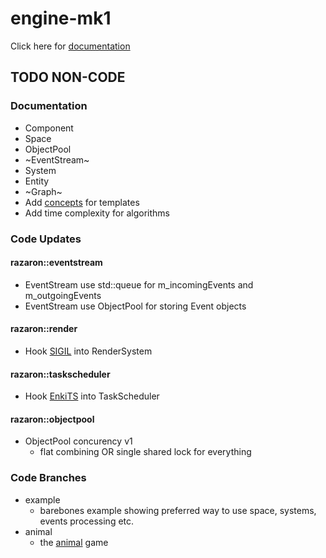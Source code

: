 # engine-mk1
Click here for [documentation](https://razaron.github.io/engine-mk1/ "Documentation")
## TODO NON-CODE
### Documentation
- Component
- Space
- ObjectPool
- ~EventStream~
- System
- Entity
- ~Graph~
- Add [concepts](http://en.cppreference.com/w/cpp/concept "cppreference") for templates
- Add time complexity for algorithms

### Code Updates
#### razaron::eventstream
- EventStream use std::queue for m_incomingEvents and m_outgoingEvents
- EventStream use ObjectPool for storing Event objects
#### razaron::render
- Hook [SIGIL](http://www.libsigil.com/) into RenderSystem

#### razaron::taskscheduler
- Hook [EnkiTS](https://github.com/dougbinks/enkiTS/tree/C++11) into TaskScheduler

#### razaron::objectpool
- ObjectPool concurency v1
    - flat combining OR single shared lock for everything

### Code Branches
- example
    - barebones example showing preferred way to use space, systems, events processing etc.
- animal
    - the [animal](https://trello.com/b/tYrgDzDo/animal-v1 "Trello") game
